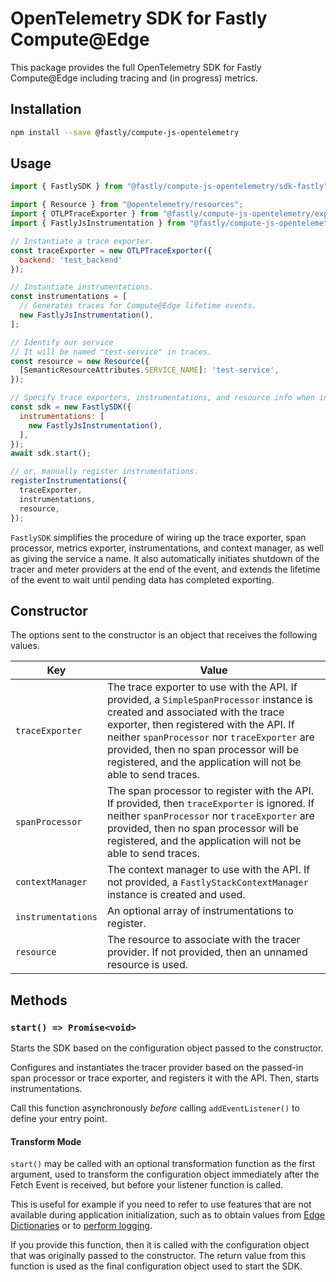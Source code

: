 # OpenTelemetry SDK for Fastly Compute@Edge

This package provides the full OpenTelemetry SDK for Fastly Compute@Edge including tracing and (in progress) metrics.

## Installation

```bash
npm install --save @fastly/compute-js-opentelemetry
```

## Usage

```javascript
import { FastlySDK } from "@fastly/compute-js-opentelemetry/sdk-fastly";

import { Resource } from "@opentelemetry/resources";
import { OTLPTraceExporter } from "@fastly/compute-js-opentelemetry/exporter-trace-otlp-fastly-backend";
import { FastlyJsInstrumentation } from "@fastly/compute-js-opentelemetry/instrumentation-fastly-js";

// Instantiate a trace exporter.
const traceExporter = new OTLPTraceExporter({
  backend: 'test_backend'
});

// Instantiate instrumentations.
const instrumentations = [
  // Generates traces for Compute@Edge lifetime events.
  new FastlyJsInstrumentation(),
];

// Identify our service
// It will be named "test-service" in traces.
const resource = new Resource({
  [SemanticResourceAttributes.SERVICE_NAME]: 'test-service',
});

// Specify trace exporters, instrumentations, and resource info when instantiating the SDK
const sdk = new FastlySDK({
  instrumentations: [
    new FastlyJsInstrumentation(),
  ],
});
await sdk.start();

// or, manually register instrumentations.
registerInstrumentations({
  traceExporter,
  instrumentations,
  resource,
});
```

`FastlySDK` simplifies the procedure of wiring up the trace exporter, span processor,
metrics exporter, instrumentations, and context manager, as well as giving the service a name.
It also automatically initiates shutdown of the tracer and meter providers at the
end of the event, and extends the lifetime of the event to wait until pending data has completed
exporting.

## Constructor

The options sent to the constructor is an object that receives the following values.

| Key                | Value                                                                                                                                                                                                                                                                                                                               |
|--------------------|-------------------------------------------------------------------------------------------------------------------------------------------------------------------------------------------------------------------------------------------------------------------------------------------------------------------------------------|
| `traceExporter`    | The trace exporter to use with the API. If provided, a `SimpleSpanProcessor` instance is created and associated with the trace exporter, then registered with the API. If neither `spanProcessor` nor `traceExporter` are provided, then no span processor will be registered, and the application will not be able to send traces. |
| `spanProcessor`    | The span processor to register with the API. If provided, then `traceExporter` is ignored. If neither `spanProcessor` nor `traceExporter` are provided, then no span processor will be registered, and the application will not be able to send traces.                                                                             |
| `contextManager`   | The context manager to use with the API. If not provided, a `FastlyStackContextManager` instance is created and used.                                                                                                                                                                                                               | 
| `instrumentations` | An optional array of instrumentations to register.                                                                                                                                                                                                                                                                                  |
| `resource`         | The resource to associate with the tracer provider. If not provided, then an unnamed resource is used.                                                                                                                                                                                                                              |

## Methods

### `start() => Promise<void>`

Starts the SDK based on the configuration object passed to the constructor.

Configures and instantiates the tracer provider based on the passed-in span processor or trace exporter,
and registers it with the API. Then, starts instrumentations.

Call this function asynchronously _before_ calling `addEventListener()` to define your
entry point.

#### Transform Mode

`start()` may be called with an optional transformation function as the first argument,
used to transform the configuration object immediately after the Fetch Event is received,
but before your listener function is called.

This is useful for example if you need to refer to use features that are not available during
application initialization, such as to obtain values from
[Edge Dictionaries](https://developer.fastly.com/learning/compute/javascript/#using-edge-dictionaries)
or to [perform logging](https://developer.fastly.com/learning/compute/javascript/#logging).

If you provide this function, then it is called with the configuration object that was originally
passed to the constructor. The return value from this function is used as the final configuration
object used to start the SDK.

